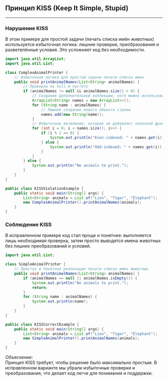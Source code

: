 ## Принцип KISS (Keep It Simple, Stupid)

---

### Нарушение KISS

В этом примере для простой задачи (печать списка имён животных) используется избыточная логика: лишние проверки, преобразования и разветвлённые условия. Это усложняет код без необходимости.

```java
import java.util.ArrayList;
import java.util.List;

class ComplexAnimalPrinter {
    // Избыточная логика для простой задачи печати списка имен
    public void printAnimalNames(List<String> animalNames) {
        // Проверка на null и пустоту
        if (animalNames != null && animalNames.size() > 0) {
            // Создание дополнительной коллекции, хотя можно использовать исходную
            ArrayList<String> names = new ArrayList<>();
            for (String name : animalNames) {
                // Лишнее создание нового объекта строки
                names.add(new String(name));
            }
            // Избыточное ветвление, которое не добавляет полезной функциональности
            for (int i = 0; i < names.size(); i++) {
                if (i % 2 == 0) {
                    System.out.println("Even-indexed: " + names.get(i));
                } else {
                    System.out.println("Odd-indexed: " + names.get(i));
                }
            }
        } else {
            System.out.println("No animals to print.");
        }
    }
}

public class KISSViolationExample {
    public static void main(String[] args) {
        List<String> animals = List.of("Lion", "Tiger", "Elephant");
        new ComplexAnimalPrinter().printAnimalNames(animals);
    }
}
```

### Соблюдение KISS

В исправленном примере код стал проще и понятнее: выполняется лишь необходимая проверка, затем просто выводятся имена животных без лишних преобразований и условий.

```java
import java.util.List;

class SimpleAnimalPrinter {
    // Простая и понятная реализация печати списка имен животных
    public void printAnimalNames(List<String> animalNames) {
        if (animalNames == null || animalNames.isEmpty()) {
            System.out.println("No animals to print.");
            return;
        }
        for (String name : animalNames) {
            System.out.println(name);
        }
    }
}

public class KISSCorrectExample {
    public static void main(String[] args) {
        List<String> animals = List.of("Lion", "Tiger", "Elephant");
        new SimpleAnimalPrinter().printAnimalNames(animals);
    }
}
```

_Объяснение:_  
Принцип KISS требует, чтобы решение было максимально простым. В исправленном варианте мы убрали избыточные проверки и преобразования, что делает код легче для понимания и поддержки.
